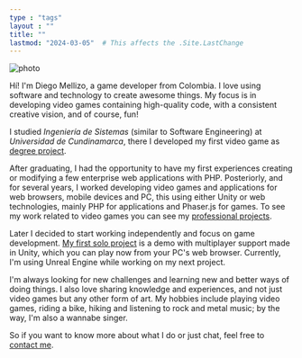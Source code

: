 ```yaml
---
type : "tags"
layout : ""
title: ""
lastmod: "2024-03-05"  # This affects the .Site.LastChange
---
```


![photo](/shared-l10n/about-me/images/photo.png)

Hí! I'm Diego Mellizo, a game developer from Colombia.
I love using software and technology to create awesome things.
My focus is in developing video games containing high-quality code, with a consistent creative vision, and of course, fun!

I studied *Ingeniería de Sistemas* (similar to Software Engineering) at *Universidad de Cundinamarca*, there I developed my first video game as [degree project](/personal-projects/degree-project/).

After graduating, I had the opportunity to have my first experiences creating or modifying a few enterprise web applications with PHP.
Posteriorly, and for several years, I worked developing video games and applications for web browsers, mobile devices and PC, this using either Unity or web technologies, mainly PHP for applications and Phaser.js for games.
To see my work related to video games you can see my [professional projects](/professional-projects/).

Later I decided to start working independently and focus on game development.
[My first solo project](/personal-projects/tank-blast-arena-2d/) is a demo with multiplayer support made in Unity, which you can play now from your PC's web browser.
Currently, I'm using Unreal Engine while working on my next project.

I'm always looking for new challenges and learning new and better ways of doing things.
I also love sharing knowledge and experiences, and not just video games but any other form of art.
My hobbies include playing video games, riding a bike, hiking and listening to rock and metal music; by the way, I'm also a wannabe singer.

So if you want to know more about what I do or just chat, feel free to [contact me](/contact-me/).
